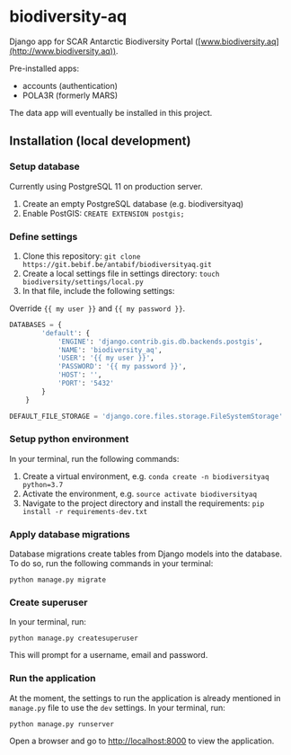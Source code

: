 # biodiversity-aq

Django app for SCAR Antarctic Biodiversity Portal ([www.biodiversity.aq](http://www.biodiversity.aq)).

Pre-installed apps:
- accounts (authentication)
- POLA3R (formerly MARS) 

The data app will eventually be installed in this project.  

## Installation (local development)

### Setup database

Currently using PostgreSQL 11 on production server.

1. Create an empty PostgreSQL database (e.g. biodiversityaq)
2. Enable PostGIS: `CREATE EXTENSION postgis;`

### Define settings

1. Clone this repository: `git clone https://git.bebif.be/antabif/biodiversityaq.git`
2. Create a local settings file in settings directory: `touch biodiversity/settings/local.py`
3. In that file, include the following settings: 

Override `{{ my user }}` and  `{{ my password }}`.

```python
DATABASES = {
        'default': {
            'ENGINE': 'django.contrib.gis.db.backends.postgis',
            'NAME': 'biodiversity_aq',
            'USER': '{{ my user }}',
            'PASSWORD': '{{ my password }}',
            'HOST': '',
            'PORT': '5432'
        }
    }

DEFAULT_FILE_STORAGE = 'django.core.files.storage.FileSystemStorage'

```

### Setup python environment

In your terminal, run the following commands:

1. Create a virtual environment, e.g. `conda create -n biodiversityaq python=3.7`
2. Activate the environment, e.g. `source activate biodiversityaq`
3. Navigate to the project directory and install the requirements: `pip install -r requirements-dev.txt`

### Apply database migrations

Database migrations create tables from Django models into the database. To do so, run the following commands in your 
terminal:

```
python manage.py migrate
```

### Create superuser

In your terminal, run:

```
python manage.py createsuperuser
```

This will prompt for a username, email and password.

### Run the application

At the moment, the settings to run the application is already mentioned in `manage.py` file to use the `dev` settings. 
In your terminal, run: 

```
python manage.py runserver
```

Open a browser and go to [http://localhost:8000](http://localhost:8000) to view the application.
